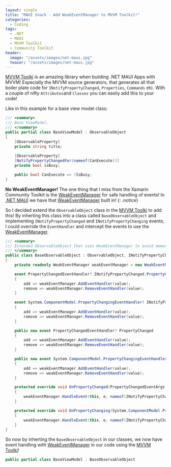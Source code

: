 ```yaml
---
layout: single
title: "MAUI Snack - Add WeakEventManager to MVVM Toolkit!"
categories:
  - Coding
tags:
  - .NET
  - MAUI
  - MVVM Toolkit
  - Community Toolkit
header:
  image: "/assets/images/net-maui.jpg"
  teaser: "/assets/images/net-maui.jpg"
---
```


[MVVM Toolki][mvvm-toolkit] is an amazing library when building .NET MAUI Apps with MVVM! Especially the MVVM source generators, that generates all that boiler plate code for `INotifyPropertyChanged`, `Properties`, `Commands` etc. With a couple of nifty `Attributes`and `Classes` you can easily add this to your code!

Like in this example for a base view model class:
```c#
/// <summary>
/// Base ViewModel.
/// </summary>
public partial class BaseViewModel : ObservableObject
{
    [ObservableProperty]
    private string title;
    
    [ObservableProperty]
    [NotifyPropertyChangedFor(nameof(CanExecute))]
    private bool isBusy;

    public bool CanExecute => !IsBusy;
}
```

**No WeakEventManager!** The one thing that I miss from the Xamarin Community Toolkit is the [WeakEventManager][xamarin-weakeventmanager] for safe handling of events! In [.NET MAUI][dotnet-maui] we have that [WeakEventManager][maui-weakeventmanager] built in!
{: .notice}

So I decided extend the `ObservableObject` class in the [MVVM Toolki][mvvm-toolkit] to add this! By inherting this class into a class called `BaseObservableObject` and implementing `INotifyPropertyChanged` and `INotifyPropertyChanging` events, I could override the `EventHandler` and intercept the events to use the [WeakEventManager][maui-weakeventmanager].

```c#
/// <summary>
/// Extended ObservableObject that uses WeakEventManager to avoid memory leaks!
/// </summary>
public class BaseObservableObject : ObservableObject, INotifyPropertyChanged, INotifyPropertyChanging
{
    private readonly WeakEventManager weakEventManager = new WeakEventManager();

    event PropertyChangedEventHandler? INotifyPropertyChanged.PropertyChanged
    {
        add => weakEventManager.AddEventHandler(value);
        remove => weakEventManager.RemoveEventHandler(value);
    }

    event System.ComponentModel.PropertyChangingEventHandler? INotifyPropertyChanging.PropertyChanging
    {
        add => weakEventManager.AddEventHandler(value);
        remove => weakEventManager.RemoveEventHandler(value);
    }

    public new event PropertyChangedEventHandler? PropertyChanged
    {
        add => weakEventManager.AddEventHandler(value);
        remove => weakEventManager.RemoveEventHandler(value);
    }

    public new event System.ComponentModel.PropertyChangingEventHandler? PropertyChanging
    {
        add => weakEventManager.AddEventHandler(value);
        remove => weakEventManager.RemoveEventHandler(value);
    }

    protected override void OnPropertyChanged(PropertyChangedEventArgs e)
    {
        weakEventManager.HandleEvent(this, e, nameof(INotifyPropertyChanged.PropertyChanged));
    }

    protected override void OnPropertyChanging(System.ComponentModel.PropertyChangingEventArgs e)
    {
        weakEventManager.HandleEvent(this, e, nameof(INotifyPropertyChanging.PropertyChanging));
    }
}
```

So now by inherting the `BaseObservableObject` in our classes, we now have event handling with [WeakEventManager][xamarin-weakeventmanager] in our code using the [MVVM Toolki][mvvm-toolkit]!

```c#
public partial class BaseViewModel : BaseObservableObject
```

[mvvm-toolkit]: https://learn.microsoft.com/en-us/dotnet/communitytoolkit/mvvm/
[dotnet-toolkit]: https://learn.microsoft.com/en-us/dotnet/communitytoolkit/introduction
[mvvm-toolkit-nuget]: https://www.nuget.org/packages/CommunityToolkit.Mvvm
[dotnet-maui]: https://learn.microsoft.com/en-us/dotnet/maui/what-is-maui
[xamarin-weakeventmanager]: https://learn.microsoft.com/en-us/xamarin/community-toolkit/helpers/weakeventmanagert
[maui-weakeventmanager]: https://learn.microsoft.com/en-us/dotnet/api/microsoft.maui.weakeventmanager
